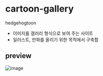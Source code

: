 # cartoon-gallery
hedgehogtoon
- 이미지를 갤러리 형식으로 보여 주는 사이트
- 일러스트, 만화를 올리기 위한 목적에서 구축함

## preview
![image](https://user-images.githubusercontent.com/61646760/185565422-16959bce-0c21-4c69-b7df-d555ba232196.png)
